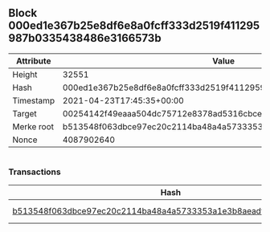 ## Block 000ed1e367b25e8df6e8a0fcff333d2519f411295987b0335438486e3166573b

Attribute | Value
--- | ---
Height | 32551
Hash | 000ed1e367b25e8df6e8a0fcff333d2519f411295987b0335438486e3166573b
Timestamp | 2021-04-23T17:45:35+00:00
Target | 00254142f49eaaa504dc75712e8378ad5316cbcead634704b3734b6271167cc4
Merke root | b513548f063dbce97ec20c2114ba48a4a5733353a1e3b8aeadf978969916ef93
Nonce | 4087902640

```

```

### Transactions

Hash | Amount
--- | ---
[b513548f063dbce97ec20c2114ba48a4a5733353a1e3b8aeadf978969916ef93](b513548f063dbce97ec20c2114ba48a4a5733353a1e3b8aeadf978969916ef93.md) | 10.00000000 SKEPTI 
